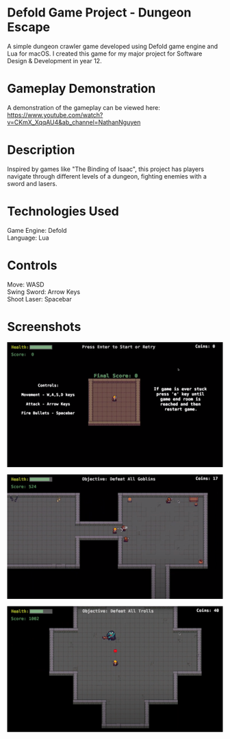 # Defold Game Project - Dungeon Escape

A simple dungeon crawler game developed using Defold game engine and Lua for macOS. I created this game for my major project for Software Design & Development in year 12.

# Gameplay Demonstration
A demonstration of the gameplay can be viewed here: https://www.youtube.com/watch?v=CKmX_XqqAU4&ab_channel=NathanNguyen

# Description
Inspired by games like "The Binding of Isaac", this project has players navigate through different levels of a dungeon, fighting enemies with a sword and lasers.

# Technologies Used
Game Engine: Defold  
Language: Lua  

# Controls
Move: WASD  
Swing Sword: Arrow Keys  
Shoot Laser: Spacebar

# Screenshots
![Game Menu](screenshots/1.PNG)

![Goblin Level](screenshots/2.PNG)

![Troll Level](screenshots/3.PNG)



 
